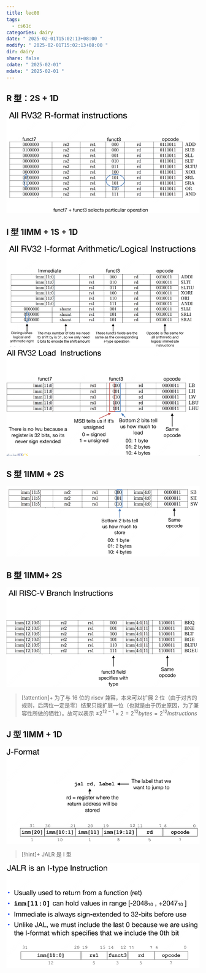 ```yaml
---
title: lec08
tags:
  - cs61c
categories: dairy
date: " 2025-02-01T15:02:13+08:00 "
modify: " 2025-02-01T15:02:13+08:00 "
dir: dairy
share: false
cdate: " 2025-02-01"
mdate: " 2025-02-01 "
---
```

## R 型：2S + 1D  
![image.png](https://raw.githubusercontent.com/Tendourisu/images/master/202502011505478.png)
## I 型 1IMM + 1S + 1D
![image.png](https://raw.githubusercontent.com/Tendourisu/images/master/202502011505563.png)
![image.png](https://raw.githubusercontent.com/Tendourisu/images/master/202502011843510.png)
## S 型 1IMM + 2S
![image.png](https://raw.githubusercontent.com/Tendourisu/images/master/202502011905537.png)
## B 型 1IMM+ 2S
![image.png](https://raw.githubusercontent.com/Tendourisu/images/master/202502011940979.png)
>[!attention]+
>为了与 16 位的 riscv 兼容，本来可以扩展 2 位（由于对齐的规则，后两位一定是零）结果只能扩展一位（也就是由于历史原因，为了兼容性所做的牺牲）。故可以表示  $\displaystyle \pm 2^{12-1}\times 2=2^{12}bytes=2^{12}Instructions$

## J 型 1IMM + 1D
![image.png](https://raw.githubusercontent.com/Tendourisu/images/master/202502011953148.png)
>[!hint]+
>JALR 是 I 型


![image.png](https://raw.githubusercontent.com/Tendourisu/images/master/202502012000160.png)
